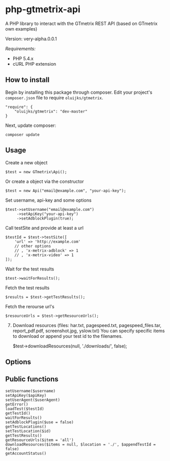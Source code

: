 php-gtmetrix-api
================

A PHP library to interact with the GTmetrix REST API (based on GTmetrix own examples)

Version: very-alpha.0.0.1

*Requirements:*

+ PHP 5.4.x
+ cURL PHP extension

How to install
--------------

Begin by installing this package through composer. Edit your project's `composer.json` file to require `oluijks/gtmetrix`.

	"require": {
		"oluijks/gtmetrix": "dev-master"
	}

Next, update composer:

    composer update

Usage
-----

Create a new object

    $test = new GTmetrix\Api();

Or create a object via the constructor

    $test = new Api("email@example.com", "your-api-key");

Set username, api-key and some options

    $test->setUsername("email@example.com")
         ->setApiKey("your-api-key")
         ->setAdblockPlugin(true);

Call testSite and provide at least a url

    $testId = $test->testSite([
        'url' => 'http://example.com'
        // other options
        // , 'x-metrix-adblock' => 1
        // , 'x-metrix-video' => 1
    ]);

Wait for the test results

    $test->waitForResults();

Fetch the test results

    $results = $test->getTestResults();

Fetch the rerourse url's

    $resourceUrls = $test->getResourceUrls();

7. Download resources (files: har.txt, pagespeed.txt, pagespeed_files.tar, report_pdf.pdf, screenshot.jpg, yslow.txt)
   You can specify specific items to download or append your test id to the filenames.


    $test->downloadResources(null, './downloads/', false);


Options
-------

Public functions
----------------

    setUsername($username)
    setApiKey($apiKey)
    setUserAgent($userAgent)
    getError()
    loadTest($testId)
    getTestId()
    waitForResults()
    setAdblockPlugin($use = false)
    getTestLocations()
    setTestLocation($id)
    getTestResults()
    getResourceUrls($item = 'all')
    downloadResources($items = null, $location = './', $appendTestId = false)
    getAccountStatus()
